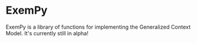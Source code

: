 # ExemPy

ExemPy is a library of functions for implementing the Generalized Context Model. It's currently still in alpha!
